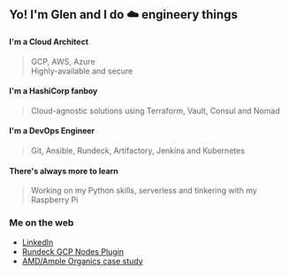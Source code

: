 ## Yo! I'm Glen and I do :cloud: engineery things

#### I'm a Cloud Architect

> GCP, AWS, Azure  
> Highly-available and secure


#### I'm a HashiCorp fanboy

> Cloud-agnostic solutions using Terraform, Vault, Consul and Nomad


#### I'm a DevOps Engineer

> Git, Ansible, Rundeck, Artifactory, Jenkins and Kubernetes


#### There's always more to learn

> Working on my Python skills, serverless and tinkering with my Raspberry Pi


### Me on the web 

- [LinkedIn](https://www.linkedin.com/in/glenyu/)
- [Rundeck GCP Nodes Plugin](https://resources.rundeck.com/plugins/rundeck-gcp-nodes-plugin/)
- [AMD/Ample Organics case study](https://www.amd.com/en/case-studies/ample-organics)

<!--
**Neutrollized/Neutrollized** is a ✨ _special_ ✨ repository because its `README.md` (this file) appears on your GitHub profile.

Here are some ideas to get you started:

- 🔭 I’m currently working on ...
- 🌱 I’m currently learning ...
- 👯 I’m looking to collaborate on ...
- 🤔 I’m looking for help with ...
- 💬 Ask me about ...
- 📫 How to reach me: ...
- 😄 Pronouns: ...
- ⚡ Fun fact: ...
-->
